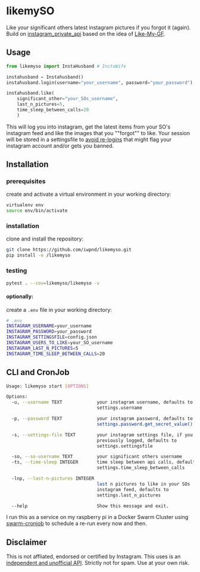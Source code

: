 # likemySO

Like your significant others latest instagram pictures if you forgot it (again). Build on [instagram_private_api](https://github.com/ping/instagram_private_api) based on the idea of [Like-My-GF](https://github.com/cyandterry/Like-My-GF).

## Usage

```python
from likemyso import InstaHusband # InstaWife

instahusband = Instahusband()
instahusband.login(username="your_username", password="your_password")

instahusband.like(
    significant_other="your_SOs_username",
    last_n_pictures=5,
    time_sleep_between_calls=20
    )
```

This will log you into instagram, get the latest items from your SO's instagram feed and like the images that you ""forgot"" to like. Your session will be stored in a settingsfile to [avoid re-logins](https://instagram-private-api.readthedocs.io/en/latest/usage.html#avoiding-re-login) that might flag your instagram account and/or gets you banned.

## Installation
### prerequisites

create and activate a virtual environment in your working directory:
```bash
virtualenv env
source env/bin/activate
```
### installation

clone and install the repository:
```bash
git clone https://github.com/iwpnd/likemyso.git
pip install -e /likemyso
```

### testing
```bash
pytest . --cov=likemyso/likemyso -v
```

#### optionally:

create a `.env` file in your working directory:

```bash
# .env
INSTAGRAM_USERNAME=your_username
INSTAGRAM_PASSWORD=your_password
INSTAGRAM_SETTINGSFILE=config.json
INSTAGRAM_USERS_TO_LIKE=your_SO_username
INSTAGRAM_LAST_N_PICTURES=5
INSTAGRAM_TIME_SLEEP_BETWEEN_CALLS=20
```


## CLI and CronJob

```bash
Usage: likemyso start [OPTIONS]

Options:
  -u, --username TEXT             your instagram username, defaults to
                                  settings.username

  -p, --password TEXT             your instagram password, defaults to
                                  settings.password.get_secret_value()

  -s, --settings-file TEXT        your instagram settings file, if you have
                                  previously logged, defaults to
                                  settings.settingsfile

  -so, --so-username TEXT         your significant others username
  -ts, --time-sleep INTEGER       time sleep between api calls, defaults to
                                  settings.time_sleep_between_calls

  -lnp, --last-n-pictures INTEGER
                                  last n pictures to like in your SOs
                                  instagram feed, defaults to
                                  settings.last_n_pictures

  --help                          Show this message and exit.
```

I run this as a service on my raspberry pi in a Docker Swarm Cluster using [swarm-cronjob](https://github.com/crazy-max/swarm-cronjob) to schedule a re-run every now and then.

## Disclaimer

This is not affliated, endorsed or certified by Instagram. This uses is an [independent and unofficial API](https://github.com/ping/instagram_private_api). Strictly not for spam. Use at your own risk.
